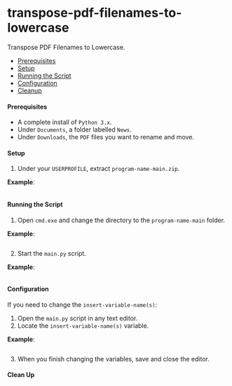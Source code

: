 # transpose-pdf-filenames-to-lowercase
Transpose PDF Filenames to Lowercase.

* [Prerequisites](#prerequisites)
* [Setup](#setup)
* [Running the Script](#running-the-script)
* [Configuration](#configuration)
* [Cleanup](#cleanup)

#### <a name="prerequisites"></a>Prerequisites
* A complete install of `Python 3.x`.
* Under `Documents`, a folder labelled `News`.
* Under `Downloads`, the `PDF` files you want to rename and move.


#### <a name="setup"></a>Setup
1. Under your `USERPROFILE`, extract `program-name-main.zip`.

**Example**:
```
```
#### <a name="running-the-script"></a>Running the Script
1. Open `cmd.exe` and change the directory to the `program-name-main` folder.

**Example**:
```
```
2. Start the `main.py` script.

**Example**:
```
```
#### <a name="configuration"></a>Configuration
If you need to change the `insert-variable-name(s)`:

1. Open the `main.py` script in any text editor.
2. Locate the `insert-variable-name(s)` variable.

**Example**:
```
```
3. When you finish changing the variables, save and close the editor.
#### <a name="cleanup"></a>Clean Up
